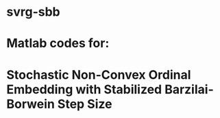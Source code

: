 # svrg-sbb
# Matlab codes for: 
# Stochastic Non-Convex Ordinal Embedding with Stabilized Barzilai-Borwein Step Size

